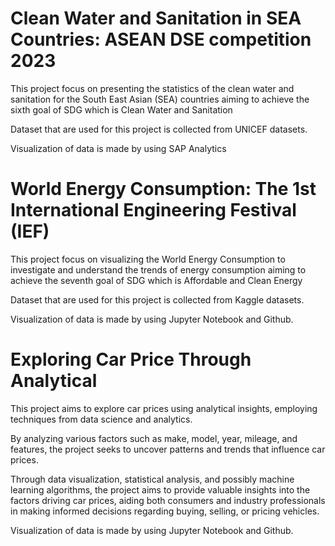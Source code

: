 # Clean Water and Sanitation in SEA Countries: ASEAN DSE competition 2023

This project focus on presenting the statistics of the clean water and sanitation for the South East Asian (SEA) countries aiming to achieve the sixth goal of SDG which is Clean Water and Sanitation

Dataset that are used for this project is collected from UNICEF datasets.

Visualization of data is made by using SAP Analytics

# World Energy Consumption: The 1st International Engineering Festival (IEF)

This project focus on visualizing the World Energy Consumption to investigate and understand the trends of energy consumption aiming to achieve the seventh goal of SDG which is Affordable and Clean Energy

Dataset that are used for this project is collected from Kaggle datasets.

Visualization of data is made by using Jupyter Notebook and Github.

# Exploring Car Price Through Analytical 

This project aims to explore car prices using analytical insights, employing techniques from data science and analytics.

By analyzing various factors such as make, model, year, mileage, and features, the project seeks to uncover patterns and trends that influence car prices. 

Through data visualization, statistical analysis, and possibly machine learning algorithms, the project aims to provide valuable insights into the factors driving car prices, aiding both consumers and industry professionals in making informed decisions regarding buying, selling, or pricing vehicles.

Visualization of data is made by using Jupyter Notebook and Github.
